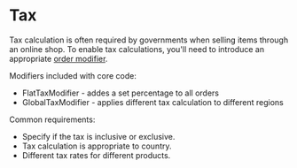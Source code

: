 # Tax

Tax calculation is often required by governments when selling items through an online shop.
To enable tax calculations, you'll need to introduce an appropriate [order modifier](OrderModifiers).


Modifiers included with core code:

 * FlatTaxModifier - addes a set percentage to all orders
 * GlobalTaxModifier - applies different tax calculation to different regions

Common requirements:

 * Specify if the tax is inclusive or exclusive.
 * Tax calculation is appropriate to country.
 * Different tax rates for different products.